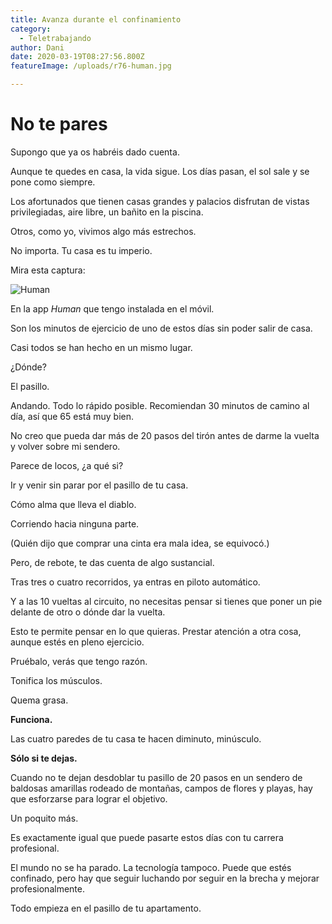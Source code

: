 ```yaml
---
title: Avanza durante el confinamiento
category:
  - Teletrabajando
author: Dani
date: 2020-03-19T08:27:56.800Z
featureImage: /uploads/r76-human.jpg

---
```


# No te pares

Supongo que ya os habréis dado cuenta.

Aunque te quedes en casa, la vida sigue. Los días pasan, el sol sale y se pone como siempre.

Los afortunados que tienen casas grandes y palacios disfrutan de vistas privilegiadas, aire libre, un bañito en la piscina.

Otros, como yo, vivimos algo más estrechos.



No importa. Tu casa es tu imperio.

Mira esta captura:

![Human](/uploads/r76-human.jpg)



En la app *Human* que tengo instalada en el móvil.

Son los minutos de ejercicio de uno de estos días sin poder salir de casa.

Casi todos se han hecho en un mismo lugar.

¿Dónde?

El pasillo.

Andando. Todo lo rápido posible. Recomiendan 30 minutos de camino al día, así que 65 está muy bien.

No creo que pueda dar más de 20 pasos del tirón antes de darme la vuelta y volver sobre mi sendero.



Parece de locos, ¿a qué si?

Ir y venir sin parar por el pasillo de tu casa.

Cómo alma que lleva el diablo.

Corriendo hacia ninguna parte.

  (Quién dijo que comprar una cinta era mala idea, se equivocó.)



Pero, de rebote, te das cuenta de algo sustancial.

Tras tres o cuatro recorridos, ya entras en piloto automático.

Y a las 10 vueltas al circuito, no necesitas pensar si tienes que poner un pie delante de otro o dónde dar la vuelta.

Esto te permite pensar en lo que quieras. Prestar atención a otra cosa, aunque estés en pleno ejercicio. 

Pruébalo, verás que tengo razón.

Tonifica los músculos.

Quema grasa.

**Funciona.**



Las cuatro paredes de tu casa te hacen diminuto, minúsculo.

**Sólo si te dejas.**



Cuando no te dejan desdoblar tu pasillo de 20 pasos en un sendero de baldosas amarillas rodeado de montañas, campos de flores y playas, hay que esforzarse para lograr el objetivo.

Un poquito más.



Es exactamente igual que puede pasarte estos días con tu carrera profesional.

El mundo no se ha parado. La tecnología tampoco. Puede que estés confinado, pero hay que seguir luchando por seguir en la brecha y mejorar profesionalmente.



Todo empieza en el pasillo de tu apartamento.





